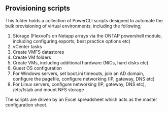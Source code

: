## Provisioning scripts
This folder holds a collection of PowerCLI scripts designed to automate the bulk provisioning of virtual environments, including the following;

1. Storage (Flexvol's on Netapp arrays via the ONTAP powershell module, including configuring exports, best practice options etc)
2. vCenter tasks
  1. Create VMFS datastores
  2. Create VM folders
  3. Create VMs, including additional hardware (NICs, hard disks etc)
3. Guest OS configuration
  1. For Windows servers, set boot.ini timeouts, join an AD domain, configure the pagefile, configure networking (IP, gateway, DNS etc)
  2. For Linux servers, configure networking (IP, gateway, DNS etc), /etc/fstab and mount NFS storage
  
  The scripts are driven by an Excel spreadsheet which acts as the master configuration sheet.
